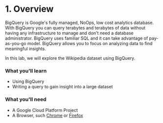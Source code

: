 # 1. Overview

BigQuery is Google's fully managed, NoOps, low cost analytics database. With BigQuery you can query terabytes and terabytes of data without having any infrastructure to manage and don't need a database administrator. BigQuery uses familiar SQL and it can take advantage of pay-as-you-go model. BigQuery allows you to focus on analyzing data to find meaningful insights.

In this lab, we will explore the Wikipedia dataset using BigQuery.

### What you'll learn

*   Using BigQuery
*   Writing a query to gain insight into a large dataset

### What you'll need

*   A Google Cloud Platform Project
*   A Browser, such [Chrome](https://www.google.com/chrome/browser/desktop/) or [Firefox](https://www.mozilla.org/firefox/)